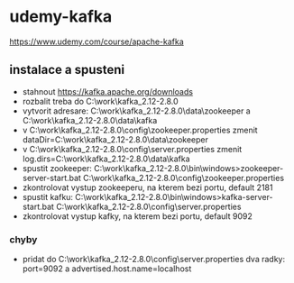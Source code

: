 # udemy-kafka

https://www.udemy.com/course/apache-kafka

## instalace a spusteni

- stahnout https://kafka.apache.org/downloads
- rozbalit treba do C:\work\kafka_2.12-2.8.0
- vytvorit adresare: C:\work\kafka_2.12-2.8.0\data\zookeeper a C:\work\kafka_2.12-2.8.0\data\kafka
- v C:\work\kafka_2.12-2.8.0\config\zookeeper.properties zmenit dataDir=C:\work\kafka_2.12-2.8.0\data\zookeeper
- v C:\work\kafka_2.12-2.8.0\config\server.properties zmenit log.dirs=C:\work\kafka_2.12-2.8.0\data\kafka
- spustit zookeeper: C:\work\kafka_2.12-2.8.0\bin\windows>zookeeper-server-start.bat C:\work\kafka_2.12-2.8.0\config\zookeeper.properties
- zkontrolovat vystup zookeeperu, na kterem bezi portu, default 2181
- spustit kafku: C:\work\kafka_2.12-2.8.0\bin\windows>kafka-server-start.bat C:\work\kafka_2.12-2.8.0\config\server.properties
- zkontrolovat vystup kafky, na kterem bezi portu, default 9092

### chyby

- pridat do C:\work\kafka_2.12-2.8.0\config\server.properties dva radky: port=9092 a advertised.host.name=localhost